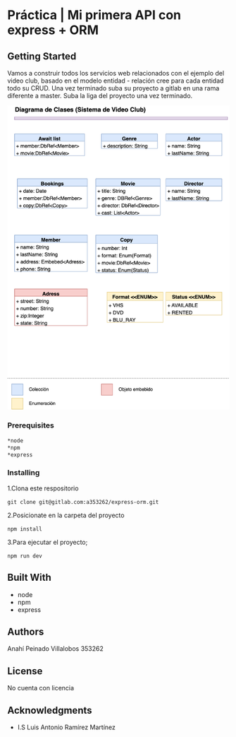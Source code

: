 # Práctica | Mi primera API con express + ORM

## Getting Started

Vamos a construir todos los servicios web relacionados con el ejemplo del video club, basado en el modelo entidad - relación cree para cada entidad todo su CRUD. Una vez terminado suba su proyecto a gitlab en una rama diferente a master. Suba la liga del proyecto una vez terminado.


![Diagrama](./Img/diagramadeclases.png)


### Prerequisites

    *node 
    *npm 
    *express

### Installing

1.Clona este respositorio 

    git clone git@gitlab.com:a353262/express-orm.git

2.Posicionate en la carpeta del proyecto 

    npm install

3.Para ejecutar el proyecto;
    
    npm run dev


## Built With

* node 
* npm
* express

## Authors
Anahí Peinado Villalobos 353262

## License

No cuenta con licencia

## Acknowledgments
* I.S Luis Antonio Ramírez Martínez 

